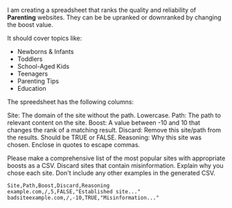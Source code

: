 I am creating a spreadsheet that ranks the quality and reliability of **Parenting** websites. They can be be upranked or downranked by changing the boost value.

It should cover topics like:

- Newborns & Infants
- Toddlers
- School-Aged Kids
- Teenagers
- Parenting Tips
- Education

The spreedsheet has the following columns:

Site: The domain of the site without the path. Lowercase.
Path: The path to relevant content on the site.
Boost: A value between -10 and 10 that changes the rank of a matching result.
Discard: Remove this site/path from the results. Should be TRUE or FALSE.
Reasoning: Why this site was chosen. Enclose in quotes to escape commas.

Please make a comprehensive list of the most popular sites with appropriate boosts as a CSV. Discard sites that contain misinformation. Explain why you chose each site. Don't include any other examples in the generated CSV.

```
Site,Path,Boost,Discard,Reasoning
example.com,/,5,FALSE,"Established site..."
badsiteexample.com,/,-10,TRUE,"Misinformation..."
```
